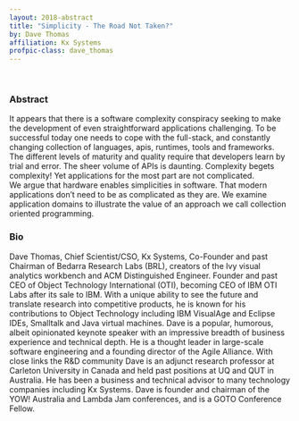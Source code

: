 ```yaml
---
layout: 2018-abstract
title: "Simplicity - The Road Not Taken?"
by: Dave Thomas
affiliation: Kx Systems
profpic-class: dave_thomas
---
```


<br/>

### Abstract

It appears that there is a software complexity conspiracy seeking to make the development of even straightforward applications challenging.  To be successful today one needs to cope with the full-stack, and constantly changing collection of languages, apis, runtimes, tools and frameworks.  The different levels of maturity and quality require that developers learn by trial and error.  The sheer volume of APIs is daunting. Complexity begets complexity! Yet applications for the most part are not complicated.  
We argue that hardware enables simplicities in software.  That modern applications don’t need to be as complicated as they are. We examine application domains to illustrate the value of an  approach we call collection oriented programming.

### Bio

Dave Thomas, Chief Scientist/CSO, Kx Systems, Co-Founder and past Chairman of Bedarra Research Labs (BRL), creators of the Ivy visual analytics workbench and ACM Distinguished Engineer. Founder and past CEO of Object Technology International (OTI), becoming CEO of IBM OTI Labs after its sale to IBM. With a unique ability to see the future and translate research into competitive products, he is known for his contributions to Object Technology including IBM VisualAge and Eclipse IDEs, Smalltalk and Java virtual machines. Dave is a popular, humorous, albeit opinionated keynote speaker with an impressive breadth of business experience and technical depth. He is a thought leader in large-scale software engineering and a founding director of the Agile Alliance. With close links the R&amp;D community Dave is an adjunct research professor at Carleton University in Canada and held past positions at UQ and QUT in Australia. He has been a business and technical advisor to many technology companies including Kx Systems. Dave is founder and chairman of the YOW! Australia and Lambda Jam conferences, and is a GOTO Conference Fellow.

